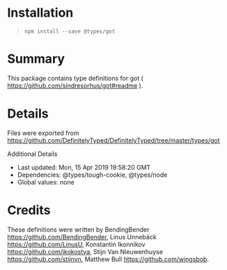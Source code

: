 # Installation
> `npm install --save @types/got`

# Summary
This package contains type definitions for got ( https://github.com/sindresorhus/got#readme ).

# Details
Files were exported from https://github.com/DefinitelyTyped/DefinitelyTyped/tree/master/types/got

Additional Details
 * Last updated: Mon, 15 Apr 2019 19:58:20 GMT
 * Dependencies: @types/tough-cookie, @types/node
 * Global values: none

# Credits
These definitions were written by BendingBender <https://github.com/BendingBender>, Linus Unnebäck <https://github.com/LinusU>, Konstantin Ikonnikov <https://github.com/ikokostya>, Stijn Van Nieuwenhuyse <https://github.com/stijnvn>, Matthew Bull <https://github.com/wingsbob>.
